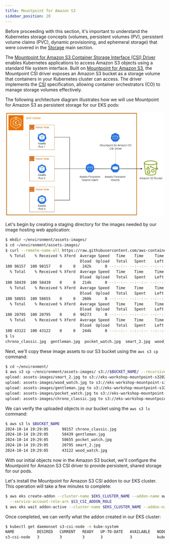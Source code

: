 ```yaml
---
title: Mountpoint for Amazon S3
sidebar_position: 20
---
```


Before proceeding with this section, it's important to understand the Kubernetes storage concepts (volumes, persistent volumes (PV), persistent volume claims (PVC), dynamic provisioning, and ephemeral storage) that were covered in the [Storage](../index.md) main section.

The [Mountpoint for Amazon S3 Container Storage Interface (CSI) Driver](https://github.com/awslabs/mountpoint-s3-csi-driver) enables Kubernetes applications to access Amazon S3 objects using a standard file system interface. Built on [Mountpoint for Amazon S3](https://github.com/awslabs/mountpoint-s3), the Mountpoint CSI driver exposes an Amazon S3 bucket as a storage volume that containers in your Kubernetes cluster can access. The driver implements the [CSI](https://github.com/container-storage-interface/spec/blob/master/spec.md) specification, allowing container orchestrators (CO) to manage storage volumes effectively.

The following architecture diagram illustrates how we will use Mountpoint for Amazon S3 as persistent storage for our EKS pods:

![Assets with S3](./assets/assets-s3.webp)

Let's begin by creating a staging directory for the images needed by our image hosting web application:

```bash
$ mkdir ~/environment/assets-images/
$ cd ~/environment/assets-images/
$ curl --remote-name-all https://raw.githubusercontent.com/aws-containers/retail-store-sample-app/main/src/assets/public/assets/{chrono_classic.jpg,gentleman.jpg,pocket_watch.jpg,smart_2.jpg,wood_watch.jpg}
  % Total    % Received % Xferd  Average Speed   Time    Time     Time  Current
                                 Dload  Upload   Total   Spent    Left  Speed
100 98157  100 98157    0     0   242k      0 --:--:-- --:--:-- --:--:--  242k
  % Total    % Received % Xferd  Average Speed   Time    Time     Time  Current
                                 Dload  Upload   Total   Spent    Left  Speed
100 58439  100 58439    0     0   214k      0 --:--:-- --:--:-- --:--:--  214k
  % Total    % Received % Xferd  Average Speed   Time    Time     Time  Current
                                 Dload  Upload   Total   Spent    Left  Speed
100 58655  100 58655    0     0   260k      0 --:--:-- --:--:-- --:--:--  260k
  % Total    % Received % Xferd  Average Speed   Time    Time     Time  Current
                                 Dload  Upload   Total   Spent    Left  Speed
100 20795  100 20795    0     0  96273      0 --:--:-- --:--:-- --:--:-- 96273
  % Total    % Received % Xferd  Average Speed   Time    Time     Time  Current
                                 Dload  Upload   Total   Spent    Left  Speed
100 43122  100 43122    0     0   244k      0 --:--:-- --:--:-- --:--:--  243k
$ ls
chrono_classic.jpg  gentleman.jpg  pocket_watch.jpg  smart_2.jpg  wood_watch.jpg
```

Next, we'll copy these image assets to our S3 bucket using the `aws s3 cp` command:

```bash
$ cd ~/environment/
$ aws s3 cp ~/environment/assets-images/ s3://$BUCKET_NAME/ --recursive
upload: assets-images/smart_2.jpg to s3://eks-workshop-mountpoint-s320241014192132282600000002/smart_2.jpg
upload: assets-images/wood_watch.jpg to s3://eks-workshop-mountpoint-s320241014192132282600000002/wood_watch.jpg
upload: assets-images/gentleman.jpg to s3://eks-workshop-mountpoint-s320241014192132282600000002/gentleman.jpg
upload: assets-images/pocket_watch.jpg to s3://eks-workshop-mountpoint-s320241014192132282600000002/pocket_watch.jpg
upload: assets-images/chrono_classic.jpg to s3://eks-workshop-mountpoint-s320241014192132282600000002/chrono_classic.jpg
```

We can verify the uploaded objects in our bucket using the `aws s3 ls` command:

```bash
$ aws s3 ls $BUCKET_NAME
2024-10-14 19:29:05      98157 chrono_classic.jpg
2024-10-14 19:29:05      58439 gentleman.jpg
2024-10-14 19:29:05      58655 pocket_watch.jpg
2024-10-14 19:29:05      20795 smart_2.jpg
2024-10-14 19:29:05      43122 wood_watch.jpg
```

With our initial objects now in the Amazon S3 bucket, we'll configure the Mountpoint for Amazon S3 CSI driver to provide persistent, shared storage for our pods.

Let's install the Mountpoint for Amazon S3 CSI addon to our EKS cluster. This operation will take a few minutes to complete:

```bash
$ aws eks create-addon --cluster-name $EKS_CLUSTER_NAME --addon-name aws-mountpoint-s3-csi-driver \
  --service-account-role-arn $S3_CSI_ADDON_ROLE
$ aws eks wait addon-active --cluster-name $EKS_CLUSTER_NAME --addon-name aws-mountpoint-s3-csi-driver
```

Once completed, we can verify what the addon created in our EKS cluster:

```bash
$ kubectl get daemonset s3-csi-node -n kube-system
NAME          DESIRED   CURRENT   READY   UP-TO-DATE   AVAILABLE   NODE SELECTOR            AGE
s3-csi-node   3         3         3       3            3           kubernetes.io/os=linux   61s
```
